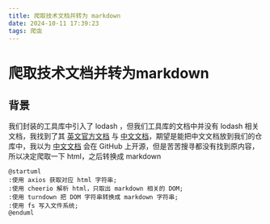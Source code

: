 ```yaml
---
title: 爬取技术文档并转为 markdown
date: 2024-10-11 17:39:23
tags: 爬虫
---
```


# 爬取技术文档并转为markdown

## 背景

我们封装的工具库中引入了 lodash ，但我们工具库的文档中并没有 lodash 相关文档，我找到了其  [英文官方文档](https://lodash.com/docs/4.17.15) 与 [中文文档](https://www.lodashjs.com/)，期望是能把中文文档放到我们的仓库中，我以为 [中文文档](https://www.lodashjs.com/) 会在 GitHub 上开源，但是苦苦搜寻都没有找到原内容，所以决定爬取一下 html，之后转换成 markdown


```
@startuml
:使用 axios 获取对应 html 字符串;
:使用 cheerio 解析 html，只取出 markdown 相关的 DOM;
:使用 turndown 把 DOM 字符串转换成 markdown 字符串;
:使用 fs 写入文件系统;
@enduml
```

